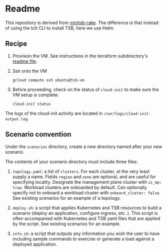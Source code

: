 # Readme

This repository is derived from [minitsb-rake](https://github.com/eitansuez/minitsb-rake).
The difference is that instead of using the tctl CLI to install TSB, here we use Helm.

## Recipe

1. Provision the VM.  See instructions in the terraform subdirectory's [readme file](terraform/readme.md).

1. Ssh onto the VM

    ```shell
    gcloud compute ssh ubuntu@tsb-vm
    ```

1. Before proceeding, check on the status of `cloud-init` to make sure the VM setup is complete:

     ```shell
     cloud-init status
     ```

The logs of the cloud-init activity are located in `/var/logs/cloud-init-output.log`.

## Scenario convention

Under the `scenarios` directory, create a new directory named after your new scenario.

The contents of your scenario directory must include three files:

1. `topology.yaml`: a list of `clusters`.  For each cluster, at the very least supply a name.  Fields `region` and `zone` are optional, and are useful for specifying locality.  Designate the management plane cluster with `is_mp: true`.  Workload clusters are onboarded by default.  Can optionally specify not to onboard a workload cluster with `onboard_cluster: false`.  See existing scenarios for an example of a topology.

1. `deploy.sh`: a script that applies Kubernetes and TSB resources to build a scenario (deploy an application, configure ingress, etc..).  This script is often accompanied with Kubernetes and TSB yaml files that are applied by the script.  See existing scenarios for an example.

1. `info.sh`: a script that outputs any information you wish the user to have including sample commands to exercise or generate a load against a deployed application.
